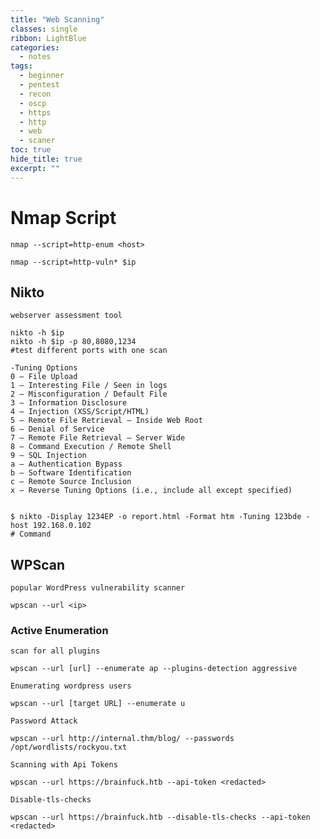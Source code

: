 ```yaml
---
title: "Web Scanning"
classes: single
ribbon: LightBlue
categories:
  - notes
tags:
  - beginner
  - pentest
  - recon
  - oscp
  - https
  - http
  - web
  - scaner
toc: true
hide_title: true
excerpt: ""
---
```


# Nmap Script

```
nmap --script=http-enum <host>

nmap --script=http-vuln* $ip
```

## Nikto
`webserver assessment tool`

```
nikto -h $ip
nikto -h $ip -p 80,8080,1234
#test different ports with one scan
```

```
-Tuning Options
0 – File Upload
1 – Interesting File / Seen in logs
2 – Misconfiguration / Default File
3 – Information Disclosure
4 – Injection (XSS/Script/HTML)
5 – Remote File Retrieval – Inside Web Root
6 – Denial of Service
7 – Remote File Retrieval – Server Wide
8 – Command Execution / Remote Shell
9 – SQL Injection
a – Authentication Bypass
b – Software Identification
c – Remote Source Inclusion
x – Reverse Tuning Options (i.e., include all except specified)


$ nikto -Display 1234EP -o report.html -Format htm -Tuning 123bde -host 192.168.0.102
# Command
```

## WPScan
`popular WordPress vulnerability scanner`

```
wpscan --url <ip>
```

### Active Enumeration

`scan for all plugins`
```
wpscan --url [url] --enumerate ap --plugins-detection aggressive
```

`Enumerating wordpress users`
```
wpscan --url [target URL] --enumerate u
```

`Password Attack`
```
wpscan --url http://internal.thm/blog/ --passwords /opt/wordlists/rockyou.txt
```

`Scanning with Api Tokens`
```
wpscan --url https://brainfuck.htb --api-token <redacted>
```

`Disable-tls-checks`
```
wpscan --url https://brainfuck.htb --disable-tls-checks --api-token <redacted>
```